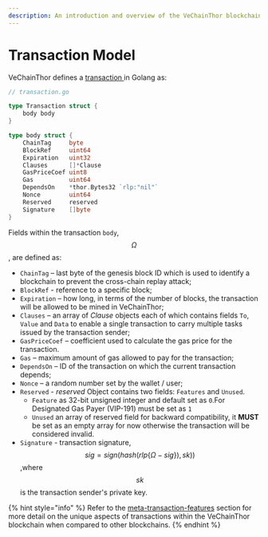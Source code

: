 ```yaml
---
description: An introduction and overview of the VeChainThor blockchain transaction model.
---
```


# Transaction Model

VeChainThor defines a [transaction ](https://github.com/vechain/thor/blob/master/tx/transaction.go)in Golang as:

```go
// transaction.go

type Transaction struct {
	body body
}

type body struct {
	ChainTag     byte			
	BlockRef     uint64
	Expiration   uint32
	Clauses      []*Clause
	GasPriceCoef uint8
	Gas          uint64
	DependsOn    *thor.Bytes32 `rlp:"nil"`
	Nonce        uint64
	Reserved     reserved
	Signature    []byte
}
```

Fields within the transaction `body`, $$\Omega$$ , are defined as:

* `ChainTag` – last byte of the genesis block ID which is used to identify a blockchain to prevent the cross-chain replay attack;
* `BlockRef` - reference to a specific block;
* `Expiration` – how long, in terms of the number of blocks, the transaction will be allowed to be mined in VeChainThor;
* `Clauses` – an array of _Clause_ objects each of which contains fields `To`, `Value` and `Data` to enable a single transaction to carry multiple tasks issued by the transaction sender;
* `GasPriceCoef` – coefficient used to calculate the gas price for the transaction.
* `Gas` – maximum amount of gas allowed to pay for the transaction;
* `DependsOn` – ID of the transaction on which the current transaction depends;
* `Nonce` – a random number set by the wallet / user;
* `Reserved` - _reserved_ Object contains two fields: `Features` and `Unused`.
  * `Feature` as 32-bit unsigned integer and default set as `0`.For Designated Gas Payer (VIP-191) must be set as `1`
  * `Unused` an array of reserved field for backward compatibility, it **MUST** be set as an empty array for now otherwise the transaction will be considered invalid.
* `Signature` - transaction signature, $$sig = sign(hash(rlp\lbrace\Omega - sig \rbrace), sk))$$,where $$sk$$ is the transaction sender's private key.

{% hint style="info" %}
Refer to the [meta-transaction-features](meta-transaction-features/ "mention") section for more detail on the unique aspects of transactions within the VeChainThor blockchain when compared to other blockchains.
{% endhint %}
